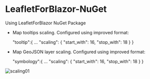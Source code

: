 # LeafletForBlazor-NuGet
 Using LeafletForBlazor NuGet Package

 - Map tooltips scaling. Configured using improved format:

   "tooltip":{
   ...
       "scaling": {
        "start_with": 16,
        "stop_with": 18
        }
       }

 - Map GeoJSON layer scaling. Configured using improved format:

   "symbology":{
   ...
       "scaling": {
        "start_with": 16,
        "stop_with": 18
        }
       }

![scaling01](https://user-images.githubusercontent.com/8348463/221374917-8a662947-6ae7-4ddb-9cf7-7ae79329c72b.gif)
